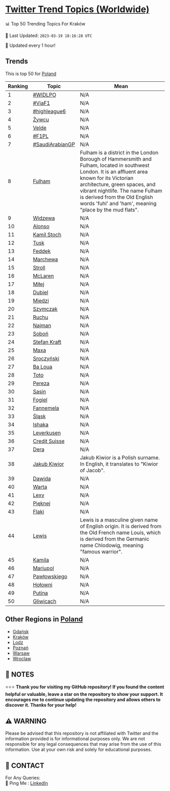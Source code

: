 [Twitter Trend Topics (Worldwide)](https://github.com/ErcinDedeoglu/Twitter-Trend-Topics)
==========


📊 Top 50 Trending Topics For Kraków

📆 Last Updated: `2023-03-19 18:16:28 UTC`

🔧 Updated every 1 hour!


## Trends

This is top 50 for [Poland](</Poland>)

| Ranking | Topic | Mean |
| ------- | ------------ | ------------ |
| 1 | [#WIDLPO](http://twitter.com/search?q=%23WIDLPO) | N/A |
| 2 | [#ViaF1](http://twitter.com/search?q=%23ViaF1) | N/A |
| 3 | [#highleague6](http://twitter.com/search?q=%23highleague6) | N/A |
| 4 | [Żywcu](http://twitter.com/search?q=%c5%bbywcu) | N/A |
| 5 | [Velde](http://twitter.com/search?q=Velde) | N/A |
| 6 | [#F1PL](http://twitter.com/search?q=%23F1PL) | N/A |
| 7 | [#SaudiArabianGP](http://twitter.com/search?q=%23SaudiArabianGP) | N/A |
| 8 | [Fulham](http://twitter.com/search?q=Fulham) | Fulham is a district in the London Borough of Hammersmith and Fulham, located in southwest London. It is an affluent area known for its Victorian architecture, green spaces, and vibrant nightlife. The name Fulham is derived from the Old English words 'fuhl' and 'ham', meaning "place by the mud flats". |
| 9 | [Widzewa](http://twitter.com/search?q=Widzewa) | N/A |
| 10 | [Alonso](http://twitter.com/search?q=Alonso) | N/A |
| 11 | [Kamil Stoch](http://twitter.com/search?q=Kamil+Stoch) | N/A |
| 12 | [Tusk](http://twitter.com/search?q=Tusk) | N/A |
| 13 | [Feddek](http://twitter.com/search?q=Feddek) | N/A |
| 14 | [Marchewa](http://twitter.com/search?q=Marchewa) | N/A |
| 15 | [Stroll](http://twitter.com/search?q=Stroll) | N/A |
| 16 | [McLaren](http://twitter.com/search?q=McLaren) | N/A |
| 17 | [Miłej](http://twitter.com/search?q=Mi%c5%82ej) | N/A |
| 18 | [Dubiel](http://twitter.com/search?q=Dubiel) | N/A |
| 19 | [Miedzi](http://twitter.com/search?q=Miedzi) | N/A |
| 20 | [Szymczak](http://twitter.com/search?q=Szymczak) | N/A |
| 21 | [Ruchu](http://twitter.com/search?q=Ruchu) | N/A |
| 22 | [Najman](http://twitter.com/search?q=Najman) | N/A |
| 23 | [Soboń](http://twitter.com/search?q=Sobo%c5%84) | N/A |
| 24 | [Stefan Kraft](http://twitter.com/search?q=Stefan+Kraft) | N/A |
| 25 | [Maxa](http://twitter.com/search?q=Maxa) | N/A |
| 26 | [Sroczyński](http://twitter.com/search?q=Sroczy%c5%84ski) | N/A |
| 27 | [Ba Loua](http://twitter.com/search?q=Ba+Loua) | N/A |
| 28 | [Toto](http://twitter.com/search?q=Toto) | N/A |
| 29 | [Pereza](http://twitter.com/search?q=Pereza) | N/A |
| 30 | [Sasin](http://twitter.com/search?q=Sasin) | N/A |
| 31 | [Fogiel](http://twitter.com/search?q=Fogiel) | N/A |
| 32 | [Fannemela](http://twitter.com/search?q=Fannemela) | N/A |
| 33 | [Śląsk](http://twitter.com/search?q=%c5%9al%c4%85sk) | N/A |
| 34 | [Ishaka](http://twitter.com/search?q=Ishaka) | N/A |
| 35 | [Leverkusen](http://twitter.com/search?q=Leverkusen) | N/A |
| 36 | [Credit Suisse](http://twitter.com/search?q=Credit+Suisse) | N/A |
| 37 | [Dera](http://twitter.com/search?q=Dera) | N/A |
| 38 | [Jakub Kiwior](http://twitter.com/search?q=Jakub+Kiwior) | Jakub Kiwior is a Polish surname. In English, it translates to "Kiwior of Jacob". |
| 39 | [Dawida](http://twitter.com/search?q=Dawida) | N/A |
| 40 | [Warta](http://twitter.com/search?q=Warta) | N/A |
| 41 | [Lexy](http://twitter.com/search?q=Lexy) | N/A |
| 42 | [Pięknej](http://twitter.com/search?q=Pi%c4%99knej) | N/A |
| 43 | [Flaki](http://twitter.com/search?q=Flaki) | N/A |
| 44 | [Lewis](http://twitter.com/search?q=Lewis) | Lewis is a masculine given name of English origin. It is derived from the Old French name Louis, which is derived from the Germanic name Chlodowig, meaning "famous warrior". |
| 45 | [Kamila](http://twitter.com/search?q=Kamila) | N/A |
| 46 | [Mariupol](http://twitter.com/search?q=Mariupol) | N/A |
| 47 | [Pawłowskiego](http://twitter.com/search?q=Paw%c5%82owskiego) | N/A |
| 48 | [Hołowni](http://twitter.com/search?q=Ho%c5%82owni) | N/A |
| 49 | [Putina](http://twitter.com/search?q=Putina) | N/A |
| 50 | [Gliwicach](http://twitter.com/search?q=Gliwicach) | N/A |



## Other Regions in [Poland](</Poland>)

* [Gdańsk](</Poland/Gdańsk.md>)
* [Kraków](</Poland/Kraków.md>)
* [Lodz](</Poland/Lodz.md>)
* [Poznań](</Poland/Poznań.md>)
* [Warsaw](</Poland/Warsaw.md>)
* [Wroclaw](</Poland/Wroclaw.md>)



## 📝 NOTES

⭐⭐⭐ **Thank you for visiting my GitHub repository! If you found the content helpful or valuable, leave a star on the repository to show your support. It encourages me to continue updating the repository and allows others to discover it. Thanks for your help!**


## ⚠️ WARNING

Please be advised that this repository is not affiliated with Twitter and the information provided is for informational purposes only. We are not responsible for any legal consequences that may arise from the use of this information. Use at your own risk and solely for educational purposes.


## 📨 CONTACT

 For Any Queries:  
            🏓 Ping Me : [LinkedIn](https://www.linkedin.com/in/ercindedeoglu/)
